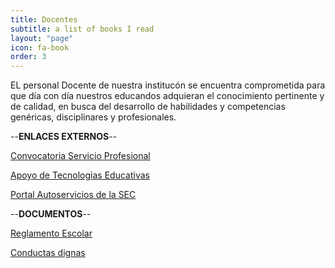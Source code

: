 ```yaml
---
title: Docentes
subtitle: a list of books I read
layout: "page"
icon: fa-book
order: 3
---
```


EL personal Docente de nuestra institucón se encuentra comprometida para que día con día nuestros educandos adquieran el conocimiento pertinente y de calidad, en busca del desarrollo de habilidades y competencias genéricas, disciplinares y profesionales.

--**ENLACES EXTERNOS**--

[Convocatoria Servicio Profesional](https://www.gob.mx/sep/acciones-y-programas/convocatoria-servicio-profesional-de-carrera-2016?state=published)

[Apoyo de Tecnologias Educativas](http://www.teceducativas.sep.gob.mx/)

[Portal Autoservicios de la SEC](https://portalautoservicios-sems.sep.gob.mx/login.jsp;jsessionid=ebc6a6dad75bce4f5bff9eab31c9)

--**DOCUMENTOS**--

[Reglamento Escolar](http://www.cetis32.edu.mx/pdf/Reglamento_Plantel.pdf)

[Conductas dignas](https://drive.google.com/file/d/1EOUBOL7cx7oTdp-vhHk-MG2xVfHgxOvR/view)
